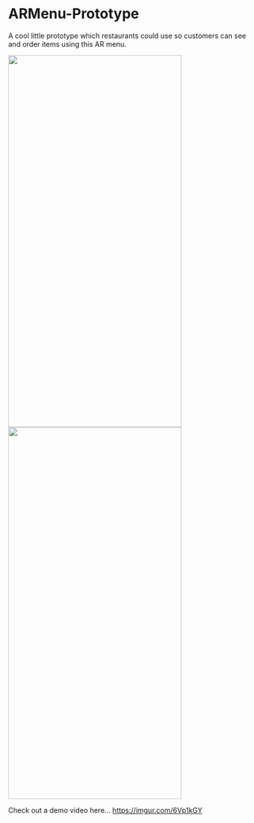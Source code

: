 # ARMenu-Prototype
A cool little prototype which restaurants could use so customers can see and order items using this AR menu.

<img src="https://github.com/LukeSmith1997/ARMenu-Prototype/blob/master/screenShot1.png" width="350" height="752"><img src="https://github.com/LukeSmith1997/ARMenu-Prototype/blob/master/screenShot2.png" width="350" height="752">

Check out a demo video here...
https://imgur.com/6Vp1kGY
